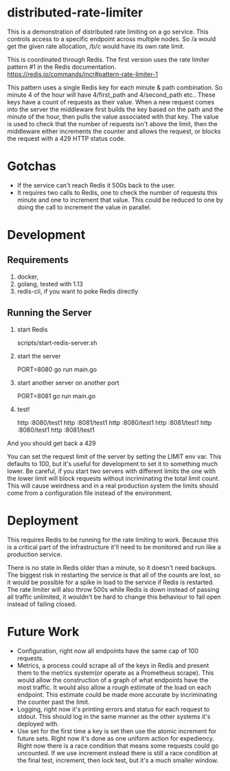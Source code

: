 # distributed-rate-limiter

This is a demonstration of distributed rate limiting on a go
service. This controls access to a specific endpoint across multiple
nodes. So /a would get the given rate allocation, /b/c would have its
own rate limit.

This is coordinated through Redis. The first version uses the rate
limiter pattern #1 in the Redis
documentation. https://redis.io/commands/incr#pattern-rate-limiter-1

This pattern uses a single Redis key for each minute & path
combination. So minute 4 of the hour will have 4/first_path and
4/second_path etc.. These keys have a count of requests as their
value. When a new request comes into the server the middleware first
builds the key based on the path and the minute of the hour, then
pulls the value associated with that key. The value is used to check
that the number of requests isn't above the limit, then the middleware
either increments the counter and allows the request, or blocks the
request with a 429 HTTP status code.

Gotchas
=====
- If the service can't reach Redis it 500s back to the user.
- It requires two calls to Redis, one to check the number of requests
  this minute and one to increment that value. This could be reduced
  to one by doing the call to increment the value in parallel.

Development
=========

## Requirements

1. docker,
2. golang, tested with 1.13
3. redis-cli, if you want to poke Redis directly

## Running the Server

1. start Redis

    scripts/start-redis-server.sh

2. start the server

    PORT=8080 go run main.go

3. start another server on another port

    PORT=8081 go run main.go

4. test!

    http :8080/test1
    http :8081/test1
    http :8080/test1
    http :8081/test1
    http :8080/test1
    http :8081/test1

And you should get back a 429

You can set the request limit of the server by setting the LIMIT env
var. This defaults to 100, but it's useful for development to set it
to something much lower. Be careful, if you start two servers with
different limits the one with the lower limit will block requests
without incriminating the total limit count. This will cause weirdness
and in a real production system the limits should come from a
configuration file instead of the environment.

Deployment
========

This requires Redis to be running for the rate limiting to
work. Because this is a critical part of the infrastructure it'll need
to be monitored and run like a production service.

There is no state in Redis older than a minute, so it doesn't need
backups. The biggest risk in restarting the service is that all of the
counts are lost, so it would be possible for a spike in load to the
service if Redis is restarted. The rate limiter will also throw 500s
while Redis is down instead of passing all traffic unlimited, it
wouldn't be hard to change this behaviour to fail open instead of
failing closed.

Future Work
========

- Configuration, right now all endpoints have the same cap of 100
  requests.
- Metrics, a process could scrape all of the keys in Redis and present
  them to the metrics system(or operate as a Prometheus scrape). This
  would allow the construction of a graph of what endpoints have the
  most traffic. It would also allow a rough estimate of the load on
  each endpoint. This estimate could be made more accurate by
  incriminating the counter past the limit.
- Logging, right now it's printing errors and status for each request
  to stdout. This should log in the same manner as the other systems
  it's deployed with.
- Use set for the first time a key is set then use the atomic
  increment for future sets. Right now it's done as one uniform action
  for expediency. Right now there is a race condition that means some
  requests could go uncounted. If we use increment instead there is
  still a race condition at the final test, increment, then lock test,
  but it's a much smaller window.
